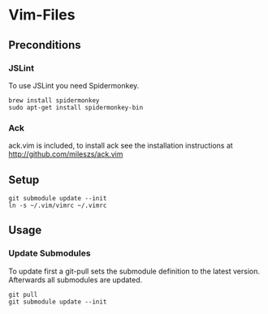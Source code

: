 # Vim-Files


## Preconditions

### JSLint

To use JSLint you need Spidermonkey.

    brew install spidermonkey
    sudo apt-get install spidermonkey-bin

### Ack

ack.vim is included, to install ack see the installation instructions at http://github.com/mileszs/ack.vim

## Setup

    git submodule update --init
    ln -s ~/.vim/vimrc ~/.vimrc


## Usage

### Update Submodules

To update first a git-pull sets the submodule definition to the latest version. Afterwards all submodules are updated.

    git pull
    git submodule update --init

